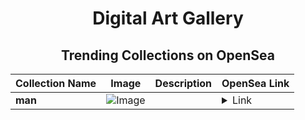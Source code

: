 <div align="center">

# Digital Art Gallery

## Trending Collections on OpenSea

| Collection Name                       | Image                                                                                     | Description                       | OpenSea Link                                                                                          |
|---------------------------------------|-------------------------------------------------------------------------------------------|-----------------------------------|--------------------------------------------------------------------------------------------------------|
| **man** | ![Image](https://i.seadn.io/s/raw/files/471633ec4c947c9b4b4b554ad4d782fb.jpg?w=500&auto=format?w=200&auto=format) |  | <details><summary>Link</summary>[man](https://opensea.io/collection/man-448)</details> |

</div>